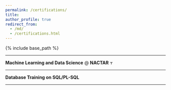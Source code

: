 ```yaml
---
permalink: /certifications/
title: 
author_profile: true
redirect_from: 
  - /md/
  - /certifications.html
---
```


{% include base_path %}

<head>
  <link rel="stylesheet" href="{{ base_path }}/assets/css/custom.css"/>
</head>

---

<strong class="header_section">Machine Learning and Data Science</strong> @ 
<strong class="org">NACTAR</strong>
<img src="{{ base_path }}/assets/icons/nactar.svg" alt="TallyKhata" height="10">

---

<strong class="header_section">Database Training on SQL/PL-SQL</strong> <br />

---
